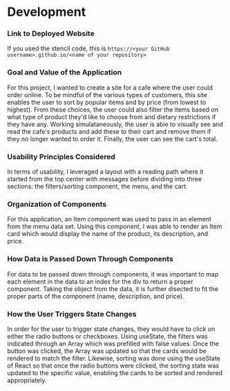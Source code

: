 # Development

### Link to Deployed Website
If you used the stencil code, this is `https://<your GitHub username>.github.io/<name of your repository>`

### Goal and Value of the Application
For this project, I wanted to create a site for a cafe where the user could order online. To be mindful of the various types of customers, this site enables the user to sort by popular items and by price (from lowest to highest). From these choices, the user could also filter the items based on what type of product they'd like to choose from and dietary restrictions if they have any. Working simulataneously, the user is able to visually see and read the cafe's products and add these to their cart and remove them if they no longer wanted to order it. Finally, the user can see the cart's total. 

### Usability Principles Considered
In terms of usability, I leveraged a layout with a reading path where it started from the top center with messages before dividing into three sections: the filters/sorting component, the menu, and the cart. 

### Organization of Components
For this application, an Item component was used to pass in an element from the menu data set. Using this component, I was able to render an Item card which would display the name of the product, its description, and price. 

### How Data is Passed Down Through Components
For data to be passed down through components, it was important to map each element in the data to an index for the div to return a proper component. Taking the object from the data, it is further disected to fit the proper parts of the component (name, description, and price). 

### How the User Triggers State Changes
In order for the user to trigger state changes, they would have to click on either the radio buttons or checkboxes. Using useState, the filters was indicated through an Array which was prefilled with false values. Once the button was clicked, the Array was updated so that the cards would be rendered to match the filter. Likewise, sorting was done using the useState of React so that once the radio buttons were clicked, the sorting state was updated to the specific value, enabling the cards to be sorted and rendered appropriately. 

